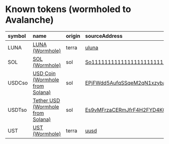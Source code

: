 
Known tokens (wormholed to Avalanche)
===================================
  
| symbol   | name                                                                      | origin   | sourceAddress                                                                                                           | address                                                                                                             | symbol   |
|:---------|:--------------------------------------------------------------------------|:---------|:------------------------------------------------------------------------------------------------------------------------|:--------------------------------------------------------------------------------------------------------------------|:-----------------|
| LUNA     | [LUNA (Wormhole)](http://coingecko.com/en/coins/terra-luna)               | terra    | [uluna](https://finder.terra.money/columbus-5/address/uluna)                                                            | [0x70928E5B188def72817b7775F0BF6325968e563B](https://snowtrace.io/token/0x70928E5B188def72817b7775F0BF6325968e563B) | LUNA             |
| SOL      | [SOL (Wormhole)](http://coingecko.com/en/coins/solana)                    | sol      | [So11111111111111111111111111111111111111112](https://solscan.io/address/So11111111111111111111111111111111111111112)   | [0xFE6B19286885a4F7F55AdAD09C3Cd1f906D2478F](https://snowtrace.io/token/0xFE6B19286885a4F7F55AdAD09C3Cd1f906D2478F) | SOL              |
| USDCso   | [USD Coin (Wormhole from Solana)](http://coingecko.com/en/coins/usd-coin) | sol      | [EPjFWdd5AufqSSqeM2qN1xzybapC8G4wEGGkZwyTDt1v](https://solscan.io/address/EPjFWdd5AufqSSqeM2qN1xzybapC8G4wEGGkZwyTDt1v) | [0x0950Fc1AD509358dAeaD5eB8020a3c7d8b43b9DA](https://snowtrace.io/token/0x0950Fc1AD509358dAeaD5eB8020a3c7d8b43b9DA) | USDCso           |
| USDTso   | [Tether USD (Wormhole from Solana)](http://coingecko.com/en/coins/tether) | sol      | [Es9vMFrzaCERmJfrF4H2FYD4KCoNkY11McCe8BenwNYB](https://solscan.io/address/Es9vMFrzaCERmJfrF4H2FYD4KCoNkY11McCe8BenwNYB) | [0xF0FF231e3F1A50F83136717f287ADAB862f89431](https://snowtrace.io/token/0xF0FF231e3F1A50F83136717f287ADAB862f89431) | USDTso           |
| UST      | [UST (Wormhole)](http://coingecko.com/en/coins/terra-usd)                 | terra    | [uusd](https://finder.terra.money/columbus-5/address/uusd)                                                              | [0xb599c3590F42f8F995ECfa0f85D2980B76862fc1](https://snowtrace.io/token/0xb599c3590F42f8F995ECfa0f85D2980B76862fc1) | UST              |